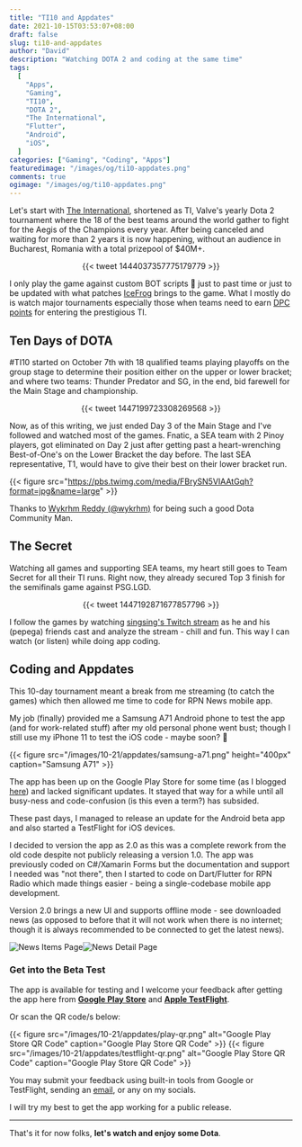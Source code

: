 ```yaml
---
title: "TI10 and Appdates"
date: 2021-10-15T03:53:07+08:00
draft: false
slug: ti10-and-appdates
author: "David"
description: "Watching DOTA 2 and coding at the same time"
tags:
  [
    "Apps",
    "Gaming",
    "TI10",
    "DOTA 2",
    "The International",
    "Flutter",
    "Android",
    "iOS",
  ]
categories: ["Gaming", "Coding", "Apps"]
featuredimage: "/images/og/ti10-appdates.png"
comments: true
ogimage: "/images/og/ti10-appdates.png"
---
```


Let's start with [The International](https://en.wikipedia.org/wiki/The_International_2021#:~:text=The%20International%202021%2C%20also%20known,2%20world%20championship%20esports%20tournament.), shortened as TI, Valve's yearly Dota 2 tournament where the 18 of the best teams around the world gather to fight for the Aegis of the Champions every year. After being canceled and waiting for more than 2 years it is now happening, without an audience in Bucharest, Romania with a total prizepool of $40M+.

<center>
{{< tweet 1444037357775179779 >}}
</center>

I only play the game against custom BOT scripts 🤣 just to past time or just to be updated with what patches <a class="link" href="https://dota2.fandom.com/wiki/IceFrog" target="_blank">IceFrog</a> brings to the game. What I mostly do is watch major tournaments especially those when teams need to earn <a class="link" href="https://liquipedia.net/dota2/Dota_Pro_Circuit" target="_blank">DPC points</a> for entering the prestigious TI.

## Ten Days of DOTA

#TI10 started on October 7th with 18 qualified teams playing playoffs on the group stage to determine their position either on the upper or lower bracket; and where two teams: Thunder Predator and SG, in the end, bid farewell for the Main Stage and championship.

<center>
{{< tweet 1447199723308269568 >}}
</center>

Now, as of this writing, we just ended Day 3 of the Main Stage and I've followed and watched most of the games. Fnatic, a SEA team with 2 Pinoy players, got eliminated on Day 2 just after getting past a heart-wrenching Best-of-One's on the Lower Bracket the day before. The last SEA representative, T1, would have to give their best on their lower bracket run.

{{< figure src="https://pbs.twimg.com/media/FBrySN5VIAAtGqh?format=jpg&name=large" >}}

Thanks to [Wykrhm Reddy (@wykrhm)](https://twitter.com/wykrhm) for being such a good Dota Community Man.

## The Secret

Watching all games and supporting SEA teams, my heart still goes to Team Secret for all their TI runs. Right now, they already secured Top 3 finish for the semifinals game against PSG.LGD.

<center>
{{< tweet 1447192871677857796 >}}
</center>

I follow the games by watching <a class="link" href="https://www.twitch.tv/singsing" target="_blank">singsing's Twitch stream</a> as he and his (pepega) friends cast and analyze the stream - chill and fun. This way I can watch (or listen) while doing app coding.

## Coding and Appdates

This 10-day tournament meant a break from me streaming (to catch the games) which then allowed me time to code for RPN News mobile app.

My job (finally) provided me a Samsung A71 Android phone to test the app (and for work-related stuff) after my old personal phone went bust; though I still use my iPhone 11 to test the iOS code - maybe soon? 🤣

{{< figure src="/images/10-21/appdates/samsung-a71.png" height="400px" caption="Samsung A71" >}}

The app has been up on the Google Play Store for some time (as I blogged <a class="link" href="https://reddavid.me/rpn-android-app/" target="_blank">here</a>) and lacked significant updates. It stayed that way for a while until all busy-ness and code-confusion (is this even a term?) has subsided.

These past days, I managed to release an update for the Android beta app and also started a TestFlight for iOS devices.

I decided to version the app as 2.0 as this was a complete rework from the old code despite not publicly releasing a version 1.0. The app was previously coded on C#/Xamarin Forms but the documentation and support I needed was "not there", then I started to code on Dart/Flutter for RPN Radio which made things easier - being a single-codebase mobile app development.

Version 2.0 brings a new UI and supports offline mode - see downloaded news (as opposed to before that it will not work when there is no internet; though it is always recommended to be connected to get the latest news).

![News Items Page](news-screen1.png)![News Detail Page](news-screen2.png)

### Get into the Beta Test

The app is available for testing and I welcome your feedback after getting the app here from **[Google Play Store](https://bit.ly/2YVpJC9)** and **[Apple TestFlight](https://apple.co/2XaMBNl)**.

Or scan the QR code/s below:

{{< figure src="/images/10-21/appdates/play-qr.png" alt="Google Play Store QR Code" caption="Google Play Store QR Code" >}}
{{< figure src="/images/10-21/appdates/testflight-qr.png" alt="Google Play Store QR Code" caption="Google Play Store QR Code" >}}

You may submit your feedback using built-in tools from Google or TestFlight, sending an [email](mailto:info@rpnradio.com), or any on my socials.

I will try my best to get the app working for a public release.

---

That's it for now folks, **let's watch and enjoy some Dota**.
